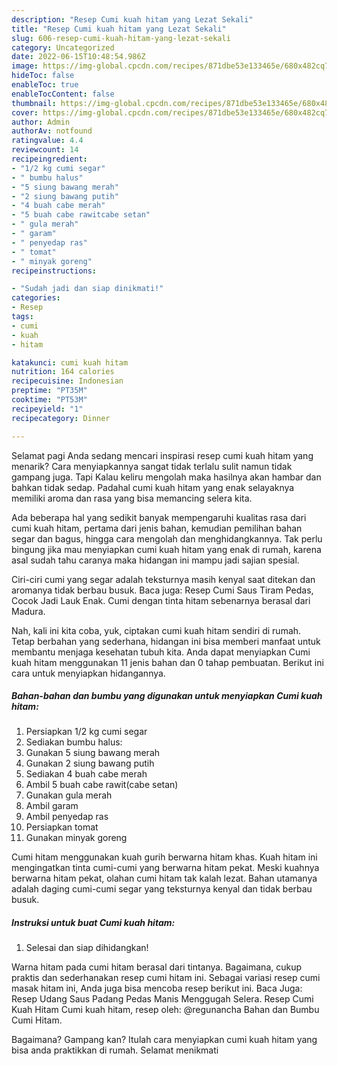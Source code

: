 ```yaml
---
description: "Resep Cumi kuah hitam yang Lezat Sekali"
title: "Resep Cumi kuah hitam yang Lezat Sekali"
slug: 606-resep-cumi-kuah-hitam-yang-lezat-sekali
category: Uncategorized
date: 2022-06-15T10:48:54.986Z
image: https://img-global.cpcdn.com/recipes/871dbe53e133465e/680x482cq70/cumi-kuah-hitam-foto-resep-utama.jpg
hideToc: false
enableToc: true
enableTocContent: false
thumbnail: https://img-global.cpcdn.com/recipes/871dbe53e133465e/680x482cq70/cumi-kuah-hitam-foto-resep-utama.jpg
cover: https://img-global.cpcdn.com/recipes/871dbe53e133465e/680x482cq70/cumi-kuah-hitam-foto-resep-utama.jpg
author: Admin
authorAv: notfound
ratingvalue: 4.4
reviewcount: 14
recipeingredient:
- "1/2 kg cumi segar"
- " bumbu halus"
- "5 siung bawang merah"
- "2 siung bawang putih"
- "4 buah cabe merah"
- "5 buah cabe rawitcabe setan"
- " gula merah"
- " garam"
- " penyedap ras"
- " tomat"
- " minyak goreng"
recipeinstructions:

- "Sudah jadi dan siap dinikmati!"
categories:
- Resep
tags:
- cumi
- kuah
- hitam

katakunci: cumi kuah hitam 
nutrition: 164 calories
recipecuisine: Indonesian
preptime: "PT35M"
cooktime: "PT53M"
recipeyield: "1"
recipecategory: Dinner

---
```



Selamat pagi Anda sedang mencari inspirasi resep cumi kuah hitam yang menarik? Cara menyiapkannya sangat tidak terlalu sulit namun tidak gampang juga. Tapi Kalau keliru mengolah maka hasilnya akan hambar dan bahkan tidak sedap. Padahal cumi kuah hitam yang enak selayaknya memiliki aroma dan rasa yang bisa memancing selera kita.


Ada beberapa hal yang sedikit banyak mempengaruhi kualitas rasa dari cumi kuah hitam, pertama dari jenis bahan, kemudian pemilihan bahan segar dan bagus, hingga cara mengolah dan menghidangkannya. Tak perlu bingung jika mau menyiapkan cumi kuah hitam yang enak di rumah, karena asal sudah tahu caranya maka hidangan ini mampu jadi sajian spesial.

Ciri-ciri cumi yang segar adalah teksturnya masih kenyal saat ditekan dan aromanya tidak berbau busuk. Baca juga: Resep Cumi Saus Tiram Pedas, Cocok Jadi Lauk Enak. Cumi dengan tinta hitam sebenarnya berasal dari Madura.


Nah, kali ini kita coba, yuk, ciptakan cumi kuah hitam sendiri di rumah. Tetap berbahan yang sederhana, hidangan ini bisa memberi manfaat untuk membantu menjaga kesehatan tubuh kita. Anda dapat menyiapkan Cumi kuah hitam menggunakan 11 jenis bahan dan 0 tahap pembuatan. Berikut ini cara untuk menyiapkan hidangannya.

<!--inarticleads1-->

##### Bahan-bahan dan bumbu yang digunakan untuk menyiapkan Cumi kuah hitam:

1. Persiapkan 1/2 kg cumi segar
1. Sediakan  bumbu halus:
1. Gunakan 5 siung bawang merah
1. Gunakan 2 siung bawang putih
1. Sediakan 4 buah cabe merah
1. Ambil 5 buah cabe rawit(cabe setan)
1. Gunakan  gula merah
1. Ambil  garam
1. Ambil  penyedap ras
1. Persiapkan  tomat
1. Gunakan  minyak goreng


Cumi hitam menggunakan kuah gurih berwarna hitam khas. Kuah hitam ini mengingatkan tinta cumi-cumi yang berwarna hitam pekat. Meski kuahnya berwarna hitam pekat, olahan cumi hitam tak kalah lezat. Bahan utamanya adalah daging cumi-cumi segar yang teksturnya kenyal dan tidak berbau busuk. 

<!--inarticleads2-->

##### Instruksi untuk buat Cumi kuah hitam:


1. Selesai dan siap dihidangkan!

Warna hitam pada cumi hitam berasal dari tintanya. Bagaimana, cukup praktis dan sederhanakan resep cumi hitam ini. Sebagai variasi resep cumi masak hitam ini, Anda juga bisa mencoba resep berikut ini. Baca Juga: Resep Udang Saus Padang Pedas Manis Menggugah Selera. Resep Cumi Kuah Hitam Cumi kuah hitam, resep oleh: @regunancha Bahan dan Bumbu Cumi Hitam. 

Bagaimana? Gampang kan? Itulah cara menyiapkan cumi kuah hitam yang bisa anda praktikkan di rumah. Selamat menikmati
